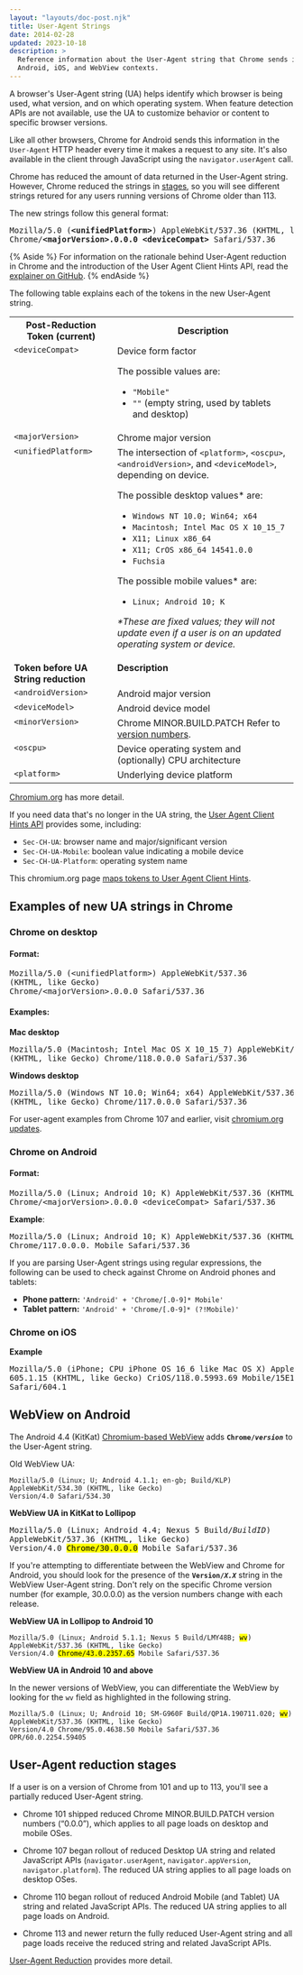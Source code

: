 ```yaml
---
layout: "layouts/doc-post.njk"
title: User-Agent Strings
date: 2014-02-28
updated: 2023-10-18
description: >
  Reference information about the User-Agent string that Chrome sends in
  Android, iOS, and WebView contexts.
---
```


A browser's User-Agent string (UA) helps identify which browser is being used, what version, and on which operating system. When feature detection APIs are not available, use the UA to customize behavior or content to specific browser versions.

Like all other browsers, Chrome for Android sends this information in the `User-Agent` HTTP header every time it makes a request to any site. It's also available in the client through JavaScript using the `navigator.userAgent` call.

Chrome has reduced the amount of data returned in the User-Agent string. However, Chrome reduced the strings in [stages](#user-agent-reduction-stages), so you will see different strings retured for any users running versions of Chrome older than 113.

The new strings follow this general format: 

<pre>
Mozilla/5.0 (<strong>&lt;unifiedPlatform></strong>) AppleWebKit/537.36 (KHTML, like Gecko)
Chrome/<strong>&lt;majorVersion>.0.0.0 &lt;deviceCompat></strong> Safari/537.36
</pre>

{% Aside %}
For information on the rationale behind User-Agent reduction in Chrome and the introduction of the User Agent Client Hints API, read the [explainer on GitHub](https://github.com/WICG/ua-client-hints).
{% endAside %}

The following table explains each of the tokens in the new User-Agent string.

<table>
<tr>
    <th><strong>Post-Reduction Token (current)</strong></th>
    <th><strong>Description</strong></th>
</tr>
  <tr>
    <td style="vertical-align: top;"><code>&lt;deviceCompat&gt;</code>
    <td style="vertical-align: top;">
      Device form factor
      <p>The possible values are:
      <ul>
        <li><code>"Mobile"</code>
        <li><code>""</code> (empty string, used by tablets and desktop)
      </ul>
  <tr>
    <td style="vertical-align: top;"><code>&lt;majorVersion&gt;</code>
    <td style="vertical-align: top;">Chrome major version
  <tr>
    <td style="vertical-align: top;"><code>&lt;unifiedPlatform&gt;</code>
    <td style="vertical-align: top;">
      The intersection of <code>&lt;platform&gt;</code>,
      <code>&lt;oscpu&gt;</code>, <code>&lt;androidVersion&gt;</code>,
      and <code>&lt;deviceModel&gt;</code>, depending on device.
      <p>The possible desktop values* are:
      <ul>
        <li><code>Windows NT 10.0; Win64; x64</code>
        <li><code>Macintosh; Intel Mac OS X 10_15_7</code>
        <li><code>X11; Linux x86_64</code>
        <li><code>X11; CrOS x86_64 14541.0.0</code>
        <li><code>Fuchsia</code>
      </ul>
      <p>The possible mobile values* are:
      <ul>
        <li><code>Linux; Android 10; K</code>
      </ul>
      <p><em>*These are fixed values; they will
        not update even if a user is on an updated operating system
        or device.</em></p>
  <tr>
    <td style="vertical-align: top;"><strong>Token before UA String reduction</strong>
    <td style="vertical-align: top;"><strong>Description</strong>
  <tr>
    <td style="vertical-align: top;"><code>&lt;androidVersion&gt;</code>
    <td style="vertical-align: top;">Android major version
  <tr>
    <td style="vertical-align: top;"><code>&lt;deviceModel&gt;</code>
    <td style="vertical-align: top;">Android device model
  <tr>
    <td style="vertical-align: top;"><code>&lt;minorVersion&gt;</code>
    <td style="vertical-align: top;">Chrome MINOR.BUILD.PATCH Refer to <a href="https://www.chromium.org/developers/version-numbers/">version numbers</a>.
  <tr>
    <td style="vertical-align: top;"><code>&lt;oscpu&gt;</code>
    <td style="vertical-align: top;">Device operating system and (optionally) CPU architecture
  <tr>
    <td style="vertical-align: top;"><code>&lt;platform&gt;</code>
    <td style="vertical-align: top;">Underlying device platform
  
</table>

[Chromium.org](https://www.chromium.org/updates/ua-reduction/) has more detail.

If you need data that's no longer in the UA string, the [User Agent Client Hints API](https://web.dev/migrate-to-ua-ch/) provides some, including:

- `Sec-CH-UA`: browser name and major/significant version
- `Sec-CH-UA-Mobile`: boolean value indicating a mobile device
- `Sec-CH-UA-Platform`: operating system name

This chromium.org page [maps tokens to User Agent Client Hints](https://www.chromium.org/updates/ua-reduction/#ua-token-to-ua-ch-mapping).

## Examples of new UA strings in Chrome

### Chrome on desktop

#### Format: 

<pre>Mozilla/5.0 (&lt;unifiedPlatform>) AppleWebKit/537.36
(KHTML, like Gecko)
Chrome/&lt;majorVersion>.0.0.0 Safari/537.36</pre>

#### Examples:

**Mac desktop**

<pre>
Mozilla/5.0 (Macintosh; Intel Mac OS X 10_15_7) AppleWebKit/537.36
(KHTML, like Gecko) Chrome/118.0.0.0 Safari/537.36
</pre>

**Windows desktop**

<pre>
Mozilla/5.0 (Windows NT 10.0; Win64; x64) AppleWebKit/537.36
(KHTML, like Gecko) Chrome/117.0.0.0 Safari/537.36
</pre>

For user-agent examples from Chrome 107 and earlier, visit [chromium.org updates](https://www.chromium.org/updates/ua-reduction/#updates).

### Chrome on Android

#### Format:

<pre>Mozilla/5.0 (Linux; Android 10; K) AppleWebKit/537.36 (KHTML, like Gecko)
Chrome/&lt;majorVersion>.0.0.0 &lt;deviceCompat> Safari/537.36</pre>

**Example**:

<pre>
Mozilla/5.0 (Linux; Android 10; K) AppleWebKit/537.36 (KHTML, like Gecko)
Chrome/117.0.0.0. Mobile Safari/537.36
</pre> 

If you are parsing User-Agent strings using regular expressions, the following can be used to check against Chrome on Android phones and tablets:

- **Phone pattern:** `'Android' + 'Chrome/[.0-9]* Mobile'`
- **Tablet pattern:** `'Android' + 'Chrome/[.0-9]* (?!Mobile)'`

### Chrome on iOS

**Example**

<pre>
Mozilla/5.0 (iPhone; CPU iPhone OS 16_6 like Mac OS X) AppleWebKit/
605.1.15 (KHTML, like Gecko) CriOS/118.0.5993.69 Mobile/15E148
Safari/604.1
</pre>


## WebView on Android

The Android 4.4 (KitKat) [Chromium-based WebView][2] adds **<code>Chrome/<i>version</i></code>** to the User-Agent string.

Old WebView UA:

```text
Mozilla/5.0 (Linux; U; Android 4.1.1; en-gb; Build/KLP)
AppleWebKit/534.30 (KHTML, like Gecko)
Version/4.0 Safari/534.30
```

**WebView UA in KitKat to Lollipop**

<pre>Mozilla/5.0 (Linux; Android 4.4; Nexus 5 Build/<i>BuildID</i>) 
AppleWebKit/537.36 (KHTML, like Gecko) 
Version/4.0 <mark>Chrome/30.0.0.0</mark> Mobile Safari/537.36</pre>

If you're attempting to differentiate between the WebView and Chrome for Android, you should look
for the presence of the **<code>Version/_X.X_</code>** string in the WebView User-Agent string. Don't rely on the specific Chrome version number (for example, 30.0.0.0) as the version numbers change with each release.

**WebView UA in Lollipop to Android 10**

<pre><code>Mozilla/5.0 (Linux; Android 5.1.1; Nexus 5 Build/LMY48B; <mark>wv</mark>)
AppleWebKit/537.36 (KHTML, like Gecko) 
Version/4.0 <mark>Chrome/43.0.2357.65</mark> Mobile Safari/537.36</code></pre>

**WebView UA in Android 10 and above**

In the newer versions of WebView, you can differentiate the WebView by looking for the `wv` field as highlighted in the following string.

<pre><code>Mozilla/5.0 (Linux; U; Android 10; SM-G960F Build/QP1A.190711.020; <mark>wv</mark>)
AppleWebKit/537.36 (KHTML, like Gecko) 
Version/4.0 Chrome/95.0.4638.50 Mobile Safari/537.36 OPR/60.0.2254.59405</code></pre>

[1]: https://play.google.com/store/apps/details?id=com.android.chrome
[2]: /docs/multidevice/webview/

## User-Agent reduction stages

If a user is on a version of Chrome from 101 and up to 113, you'll see a partially reduced User-Agent string.

- Chrome 101 shipped reduced Chrome MINOR.BUILD.PATCH version numbers (“0.0.0”), which applies to all page loads on desktop and mobile OSes.

- Chrome 107 began rollout of reduced Desktop UA string and related JavaScript APIs (`navigator.userAgent`, `navigator.appVersion`, `navigator.platform`). The reduced UA string applies to all page loads on desktop OSes.

- Chrome 110 began rollout of reduced Android Mobile (and Tablet) UA string and related JavaScript APIs. The reduced UA string applies to all page loads on Android.

- Chrome 113 and newer return the fully reduced User-Agent string and all page loads receive the reduced string and related JavaScript APIs.

[User-Agent Reduction](https://www.chromium.org/updates/ua-reduction/) provides more detail.
<!-- ## General formats


## UA strings on Chrome versions before reduction

Here are some examples of UA strings on older devices where Chrome has not been updated:

<table class="with-heading-tint">
  <thead>
    <tr>
      <th>Platform</th>
      <th>Device</th>
      <th style="text-align: left;">UA string</th>
    </tr>
  </thead>
  <tbody>
    <tr>
      <td id="galaxy" style="vertical-align: top;">Android (Galaxy S5) (request desktop)</td>
      <td style="vertical-align: top;">Phone</td>
      <td style="vertical-align: top;"><pre>Mozilla/5.0 (X11; Linux x86_64) 
AppleWebKit/537.36 (KHTML, like Gecko)
Chrome/67.0.3396.87 
Safari/537.36
</pre></td>
    </tr>
    <tr>
      <td style="vertical-align: top;">Android</td>
      <td style="vertical-align: top;">Phone</td>
      <td style="vertical-align: top;"><pre>Mozilla/5.0 (Linux; Android 8.0.0;
SM-G955U Build/R16NW)
AppleWebKit/537.36 (KHTML, like Gecko)
Chrome/87.0.4280.141
Mobile Safari/537.36
</pre></td>
    </tr>
    <tr>
      <td style="vertical-align: top;">Android</td>
      <td style="vertical-align: top;">Tablet</td>
      <td style="vertical-align: top;"><pre>Mozilla/5.0 (Linux; Android 7.1.1;
SM-T550)
AppleWebKit/537.36 KHTML, like Gecko)
Chrome/93.0.4577.62
Safari/537.36</pre></td>
    </tr>
  </tbody>
</table>

### Comparing mobile Safari user-agent strings

For comparison, the **Mobile Safari** UA:

```text
Mozilla/5.0 (iPhone; CPU iPhone OS 16_6_1 like Mac OS X)
AppleWebKit/605.1.15 (KHTML, like Gecko)
Version/16.6 Mobile/15E148 Safari/604.1
```

Up to Chrome 84, when the Request Desktop Site feature is enabled, the **Desktop Safari** UA is sent:

```text
Mozilla/5.0 (Macintosh; Intel Mac OS X 10_10_4)
AppleWebKit/600.7.12 (KHTML, like Gecko)
Version/8.0.7 Safari/600.7.12
```

Starting from Chrome 85, when the [Request Desktop Site feature is enabled](#iphone), the UA is the same as the **Desktop Safari** UA with `CriOS/<ChromeMajorRevision>` being added:

```text
Mozilla/5.0 (Macintosh; Intel Mac OS X 10_13_5)
AppleWebKit/605.1.15 (KHTML, like Gecko) CriOS/85
Version/11.1.1 Safari/605.1.15
```

Safari desktop on Macbook example:

```text
Mozilla/5.0 (Macintosh; Intel Mac OS X 10_15_7)
AppleWebKit/605.1.15 (KHTML, like Gecko)
Version/16.6 Safari/605.1.15
```
-->